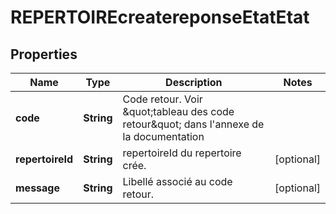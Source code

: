 
# REPERTOIREcreatereponseEtatEtat

## Properties
Name | Type | Description | Notes
------------ | ------------- | ------------- | -------------
**code** | **String** | Code retour. Voir \&quot;tableau des code retour\&quot; dans l&#39;annexe de la documentation | 
**repertoireId** | **String** | repertoireId du repertoire crée. |  [optional]
**message** | **String** | Libellé associé au code retour. |  [optional]



